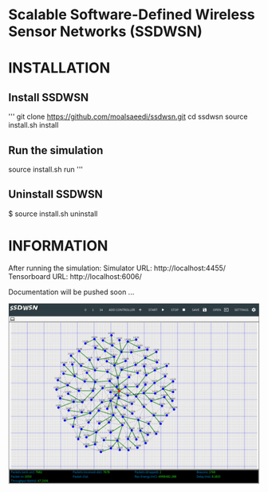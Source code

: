 # Scalable Software-Defined Wireless Sensor Networks (SSDWSN)

# INSTALLATION

## Install SSDWSN
'''
git clone https://github.com/moalsaeedi/ssdwsn.git
cd ssdwsn
source install.sh install
## Run the simulation
source install.sh run
'''
## Uninstall SSDWSN
$ source install.sh uninstall

# INFORMATION

After running the simulation:
Simulator URL: http://localhost:4455/
Tensorboard URL: http://localhost:6006/


Documentation will be pushed soon ...


![plot](https://github.com/moalsaeedi/ssdwsn/blob/main/outputs/ssdwsn-snapshot.png?raw=true)
